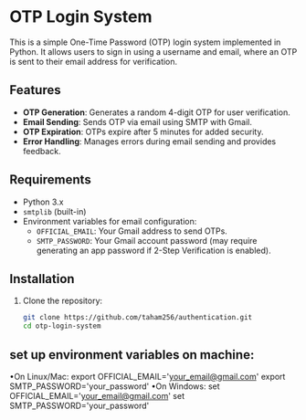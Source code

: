 # OTP Login System

This is a simple One-Time Password (OTP) login system implemented in Python. It allows users to sign in using a username and email, where an OTP is sent to their email address for verification.

## Features

- **OTP Generation**: Generates a random 4-digit OTP for user verification.
- **Email Sending**: Sends OTP via email using SMTP with Gmail.
- **OTP Expiration**: OTPs expire after 5 minutes for added security.
- **Error Handling**: Manages errors during email sending and provides feedback.

## Requirements

- Python 3.x
- `smtplib` (built-in)
- Environment variables for email configuration:
  - `OFFICIAL_EMAIL`: Your Gmail address to send OTPs.
  - `SMTP_PASSWORD`: Your Gmail account password (may require generating an app password if 2-Step Verification is enabled).

## Installation

1. Clone the repository:
   ```bash
   git clone https://github.com/taham256/authentication.git
   cd otp-login-system
   
## set up environment variables on machine:
•On Linux/Mac:
   export OFFICIAL_EMAIL='your_email@gmail.com'
   export SMTP_PASSWORD='your_password'
•On Windows:
   set OFFICIAL_EMAIL='your_email@gmail.com'
   set SMTP_PASSWORD='your_password'
